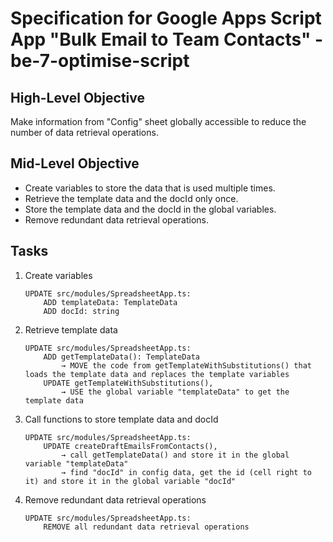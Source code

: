 # Specification for Google Apps Script App "Bulk Email to Team Contacts" - be-7-optimise-script

## High-Level Objective

Make information from "Config" sheet globally accessible to reduce the number of data retrieval operations.

## Mid-Level Objective

- Create variables to store the data that is used multiple times.
- Retrieve the template data and the docId only once.
- Store the template data and the docId in the global variables.
- Remove redundant data retrieval operations.

## Tasks

1. Create variables

    ```aider
    UPDATE src/modules/SpreadsheetApp.ts:
        ADD templateData: TemplateData
        ADD docId: string
    ```

2. Retrieve template data

    ```aider
    UPDATE src/modules/SpreadsheetApp.ts:
        ADD getTemplateData(): TemplateData
            → MOVE the code from getTemplateWithSubstitutions() that loads the template data and replaces the template variables
        UPDATE getTemplateWithSubstitutions(),
            → USE the global variable "templateData" to get the template data
    ```

3. Call functions to store template data and docId

    ```aider
    UPDATE src/modules/SpreadsheetApp.ts:
        UPDATE createDraftEmailsFromContacts(), 
            → call getTemplateData() and store it in the global variable "templateData"
            → find "docId" in config data, get the id (cell right to it) and store it in the global variable "docId"
    ```

4. Remove redundant data retrieval operations

    ```aider
    UPDATE src/modules/SpreadsheetApp.ts:
        REMOVE all redundant data retrieval operations
    ```   
